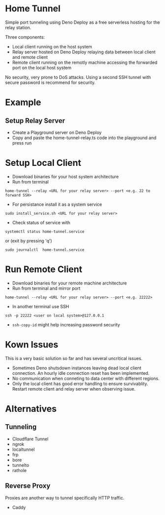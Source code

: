 # Home Tunnel

Simple port tunneling using Deno Deploy as a free serverless hosting for the relay station.

Three components:
* Local client running on the host system
* Relay server hosted on Deno Deploy relaying data between local client and remote client
* Remote client running on the remotly machine accessing the forwarded port on the local host system

No security, very prone to DoS attacks. Using a second SSH tunnel with secure password is recommend for security.

# Example

## Setup Relay Server

* Create a Playground server on Deno Deploy
* Copy and paste the home-tunnel-relay.ts code into the playground and press run

# Setup Local Client

* Download binaries for your host system architecture
* Run from terminal
```
home-tunnel --relay <URL for your relay server> --port <e.g. 22 to forward SSH>
 ```
* For persistance install it as a system service
```
sudo install_service.sh <URL for your relay server>
```
* Check status of service with
```
systemctl status home-tunnel.service
```
or (exit by pressing 'q')
```
sudo journalctl  home-tunnel.service
```

# Run Remote Client

* Download binaries for your remote machine architecture
* Run from terminal and mirror port
```
home-tunnel --relay <URL for your relay server> --port <e.g. 22222>
```
* In another terminal use SSH
```
ssh -p 22222 <user on local system>@127.0.0.1
```
* ```ssh-copy-id``` might help increasing password security

# Kown Issues

This is a very basic solution so far and has several uncritical issues.
* Sometimes Deno shutsdown instances leaving dead local client connection. An hourly idle connection reset has been implemented.
* No communication when conneting to data center with different  regions.
* Only the local client has good error handling to ensure survivablity. Restart remote client and relay server when observing issue.

# Alternatives

## Tunneling

* Cloudflare Tunnel
* ngrok
* localtunnel
* frp
* bore
* tunnelto
* rathole

## Reverse Proxy

Proxies are another way to tunnel specifically HTTP traffic.

* Caddy

